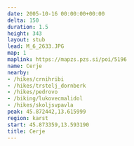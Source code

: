 ```yaml
---
date: 2005-10-16 00:00:00+00:00
delta: 150
duration: 1.5
height: 343
layout: stub
lead: M_6_2633.JPG
map: 1
maplink: https://mapzs.pzs.si/poi/5196
name: Cerje
nearby:
- /hikes/crnihribi
- /hikes/trstelj_dornberk
- /hikes/pedrovo
- /biking/lukovecmalidol
- /hikes/skoljsvpavla
peak: 45.872442,13.615999
region: karst
start: 45.873359,13.593190
title: Cerje
---
```

